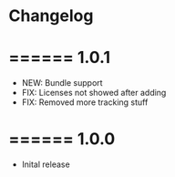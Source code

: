 # Changelog
======
1.0.1
======
- NEW:	Bundle support
- FIX:	Licenses not showed after adding
- FIX:	Removed more tracking stuff

======
1.0.0
======
- Inital release